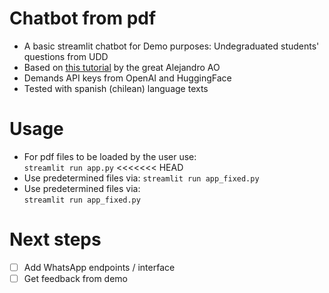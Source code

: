 # Chatbot from pdf

- A basic streamlit chatbot for Demo purposes: Undegraduated students' questions from UDD
- Based on [this tutorial](https://www.youtube.com/watch?v=dXxQ0LR-3Hg) by the great Alejandro AO
- Demands API keys from OpenAI and HuggingFace
- Tested with spanish (chilean) language texts 

# Usage
- For pdf files to be loaded by the user use:\
	```streamlit run app.py```
<<<<<<< HEAD
- Use predetermined files via: 
	```streamlit run app_fixed.py```
- Use predetermined files via: \
  ```streamlit run app_fixed.py```
  

# Next steps

- [ ] Add WhatsApp endpoints / interface
- [ ] Get feedback from demo
